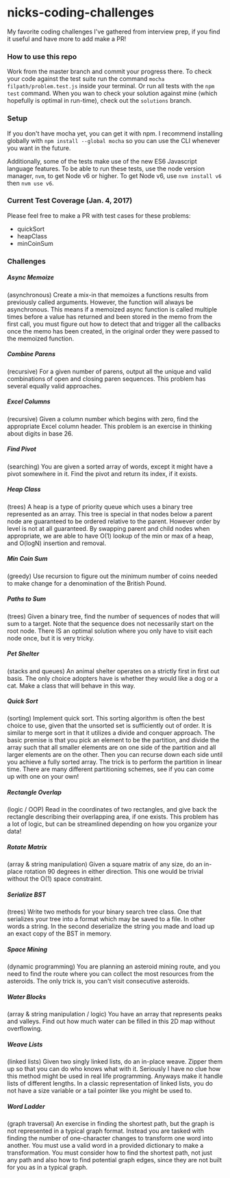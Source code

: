 # nicks-coding-challenges
My favorite coding challenges I've gathered from interview prep, if you find it useful and have more to add make a PR!


### How to use this repo

Work from the master branch and commit your progress there. To check your code against the test suite run the command `mocha filpath/problem.test.js` inside your terminal. Or run all tests with the `npm test` command. When you wan to check your solution against mine (which hopefully is optimal in run-time), check out the `solutions` branch.


### Setup

If you don't have mocha yet, you can get it with npm. I recommend installing globally with `npm install --global mocha` so you can use the CLI whenever you want in the future.

Additionally, some of the tests make use of the new ES6 Javascript language features. To be able to run these tests, use the node version manager, `nvm`, to get Node v6 or higher. To get Node v6, use `nvm install v6` then `nvm use v6`.

### Current Test Coverage (Jan. 4, 2017)

Please feel free to make a PR with test cases for these problems:

* quickSort
* heapClass
* minCoinSum

### Challenges

##### Async Memoize

(asynchronous) Create a mix-in that memoizes a functions results from previously called arguments. However, the function will always be asynchronous. This means if a memoized async function is called multiple times before a value has returned and been stored in the memo from the first call, you must figure out how to detect that and trigger all the callbacks once the memo has been created, in the original order they were passed to the memoized function.

##### Combine Parens

(recursive) For a given number of parens, output all the unique and valid combinations of open and closing paren sequences. This problem has several equally valid approaches.

##### Excel Columns
(recursive) Given a column number which begins with zero, find the appropriate Excel column header. This problem is an exercise in thinking about digits in base 26.

##### Find Pivot

(searching) You are given a sorted array of words, except it might have a pivot somewhere in it. Find the pivot and return its index, if it exists.

##### Heap Class

(trees) A heap is a type of priority queue which uses a binary tree represented as an array. This tree is special in that nodes below a parent node are guaranteed to be ordered relative to the parent. However order by level is not at all guaranteed. By swapping parent and child nodes when appropriate, we are able to have O(1) lookup of the min or max of a heap, and O(logN) insertion and removal.

##### Min Coin Sum

(greedy) Use recursion to figure out the minimum number of coins needed to make change for a denomination of the British Pound.

##### Paths to Sum

(trees) Given a binary tree, find the number of sequences of nodes that will sum to a target. Note that the sequence does not necessarily start on the root node. There IS an optimal solution where you only have to visit each node once, but it is very tricky.

##### Pet Shelter

(stacks and queues) An animal shelter operates on a strictly first in first out basis. The only choice adopters have is whether they would like a dog or a cat. Make a class that will behave in this way.

##### Quick Sort

(sorting) Implement quick sort. This sorting algorithm is often the best choice to use, given that the unsorted set is sufficiently out of order. It is similar to merge sort in that it utilizes a divide and conquer approach. The basic premise is that you pick an element to be the partition, and divide the array such that all smaller elements are on one side of the partition and all larger elements are on the other. Then you can recurse down each side until you achieve a fully sorted array. The trick is to perform the partition in linear time. There are many different partitioning schemes, see if you can come up with one on your own!

##### Rectangle Overlap

(logic / OOP) Read in the coordinates of two rectangles, and give back the rectangle describing their overlapping area, if one exists. This problem has a lot of logic, but can be streamlined depending on how you organize your data!

##### Rotate Matrix

(array & string manipulation) Given a square matrix of any size, do an in-place rotation 90 degrees in either direction. This one would be trivial without the O(1) space constraint.

##### Serialize BST

(trees) Write two methods for your binary search tree class. One that serializes your tree into a format which may be saved to a file. In other words a string. In the second deserialize the string you made and load up an exact copy of the BST in memory.

##### Space Mining

(dynamic programming) You are planning an asteroid mining route, and you need to find the route where you can collect the most resources from the asteroids. The only trick is, you can't visit consecutive asteroids.

##### Water Blocks

(array & string manipulation / logic) You have an array that represents peaks and valleys. Find out how much water can be filled in this 2D map without overflowing.

##### Weave Lists

(linked lists) Given two singly linked lists, do an in-place weave. Zipper them up so that you can do who knows what with it. Seriously I have no clue how this method might be used in real life programming. Anyways make it handle lists of different lengths. In a classic representation of linked lists, you do not have a size variable or a tail pointer like you might be used to.

##### Word Ladder

(graph traversal) An exercise in finding the shortest path, but the graph is not represented in a typical graph format. Instead you are tasked with finding the number of one-character changes to transform one word into another. You must use a valid word in a provided dictionary to make a transformation. You must consider how to find the shortest path, not just any path and also how to find potential graph edges, since they are not built for you as in a typical graph.
